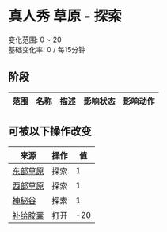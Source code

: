 # 真人秀 草原 - 探索  
变化范围: 0 ~ 20  
基础变化率: 0 / 每15分钟  
## 阶段  
范围  |  名称  |  描述  |  影响状态  |  影响动作  
----  |  ----  |  ----  |  ----  |  ----  
## 可被以下操作改变  
来源  |  操作  |  值  
----  |  ----  |  ----  
[东部草原](GrasslandsE.md)  |  探索  |  1  
[西部草原](GrasslandsW.md)  |  探索  |  1  
[神秘谷](SecretValley.md)  |  探索  |  1  
[补给胶囊](TV_SupplyCapsule.md)  |  打开  |  -20  
